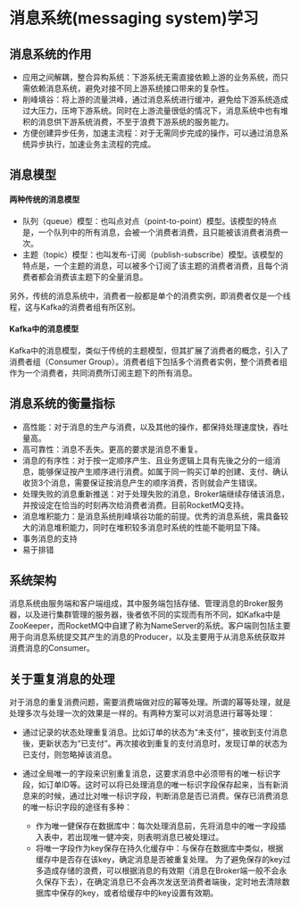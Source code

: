 # 消息系统(messaging system)学习

## 消息系统的作用
- 应用之间解耦，整合异构系统：下游系统无需直接依赖上游的业务系统，而只需依赖消息系统，避免对接不同上游系统接口带来的复杂性。
- 削峰填谷：将上游的流量洪峰，通过消息系统进行缓冲，避免给下游系统造成过大压力，压垮下游系统。同时在上游流量很低的情况下，消息系统中也有堆积的消息供下游系统消费，不至于浪费下游系统的服务能力。
- 方便创建异步任务，加速主流程：对于无需同步完成的操作，可以通过消息系统异步执行，加速业务主流程的完成。

## 消息模型
#### 两种传统的消息模型
- 队列（queue）模型：也叫点对点（point-to-point）模型。该模型的特点是，一个队列中的所有消息，会被一个消费者消费，且只能被该消费者消费一次。
- 主题（topic）模型：也叫发布-订阅（publish-subscribe）模型。该模型的特点是，一个主题的消息，可以被多个订阅了该主题的消费者消费，且每个消费者都会消费该主题下的全量消息。

另外，传统的消息系统中，消费者一般都是单个的消费实例，即消费者仅是一个线程，这与Kafka的消费者组有所区别。

#### Kafka中的消息模型
Kafka中的消息模型，类似于传统的主题模型，但其扩展了消费者的概念，引入了消费者组（Consumer Group）。消费者组下包括多个消费者实例，整个消费者组作为一个消费者，共同消费所订阅主题下的所有消息。

## 消息系统的衡量指标
- 高性能：对于消息的生产与消费，以及其他的操作，都保持处理速度快，吞吐量高。
- 高可靠性：消息不丢失。更高的要求是消息不重复。
- 消息的有序性：对于按一定顺序产生、且业务逻辑上具有先後之分的一组消息，能够保证按产生顺序进行消费。如属于同一购买订单的创建、支付、确认收货3个消息，需要保证按消息产生的顺序消费，否则就会产生错误。
- 处理失败的消息重新推送：对于处理失败的消息，Broker端继续存储该消息，并按设定在恰当的时刻再次给消费者消费。目前RocketMQ支持。
- 消息堆积能力：是消息系统削峰填谷功能的前提。优秀的消息系统，需具备较大的消息堆积能力，同时在堆积较多消息时系统的性能不能明显下降。
- 事务消息的支持
- 易于排错

## 系统架构
消息系统由服务端和客户端组成，其中服务端包括存储、管理消息的Broker服务器，以及进行集群管理的服务器，後者依不同的实现而有所不同，如Kafka中是ZooKeeper，而RocketMQ中自建了称为NameServer的系统。客户端则包括主要用于向消息系统提交其产生的消息的Producer，以及主要用于从消息系统获取并消费消息的Consumer。


## 关于重复消息的处理
对于消息的重复消费问题，需要消费端做对应的幂等处理。所谓的幂等处理，就是处理多次与处理一次的效果是一样的。有两种方案可以对消息进行幂等处理：

- 通过记录的状态处理重复消息。比如订单的状态为“未支付”，接收到支付消息後，更新状态为“已支付”。再次接收到重复的支付消息时，发现订单的状态为已支付，则忽略掉该消息。

- 通过全局唯一的字段来识别重复消息，这要求消息中必须带有的唯一标识字段，如订单ID等。这时可以将已处理消息的唯一标识字段保存起来，当有新消息来的时候，通过比对唯一标识字段，判断消息是否已消费。保存已消费消息的唯一标识字段的途径有多种：
  - 作为唯一健保存在数据库中：每次处理消息前，先将消息中的唯一字段插入表中，若出现唯一健冲突，则表明消息已被处理过。
  - 将唯一字段作为key保存在持久化缓存中：与保存在数据库中类似，根据缓存中是否存在该key，确定消息是否被重复处理。
  为了避免保存的key过多造成存储的浪费，可以根据消息的有效期（消息在Broker端一般不会永久保存下去），在确定消息已不会再次发送至消费者端後，定时地去清除数据库中保存的key，或者给缓存中的key设置有效期。


